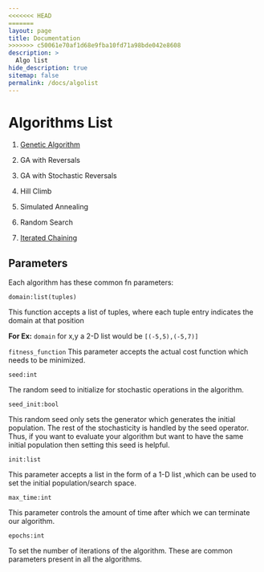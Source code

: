 ```yaml
---
<<<<<<< HEAD
=======
layout: page
title: Documentation
>>>>>>> c50061e70af1d68e9fba10fd71a98bde042e8608
description: >
  Algo list
hide_description: true
sitemap: false
permalink: /docs/algolist
---
```



# Algorithms List

1. [Genetic Algorithm](https://github.com/Agrover112/fliscopt/blob/docs/docs/genetic.md)

2. GA with Reversals

3. GA with Stochastic Reversals

4. Hill Climb

6. Simulated Annealing

8. Random Search

10. [Iterated Chaining](https://github.com/Agrover112/fliscopt/blob/docs/docs/iterated-chaining.md)




## Parameters

Each algorithm has these common fn parameters:


``domain:list(tuples)``

This function accepts a list of tuples, where each tuple entry indicates the domain at that position 

**For Ex:** 
``domain`` for x,y a 2-D list would be ``[(-5,5),(-5,7)]``

``fitness_function``
This parameter accepts the actual cost function which needs to be minimized.

``seed:int ``

The random seed to initialize for stochastic operations in the algorithm.

``seed_init:bool ``

This random seed only sets the generator which generates the initial population.
The rest of the stochasticity is handled by the seed operator. 
Thus, if you want to evaluate your algorithm but want to have the same initial population then setting this seed is helpful.

``init:list ``

This parameter accepts a list in the form of a 1-D list ,which can be used to set the initial population/search space.

``max_time:int``

This parameter controls the amount of time after which we can terminate our algorithm.

``epochs:int``

To set the number of iterations of the algorithm.
These are common parameters present in all the algorithms.
